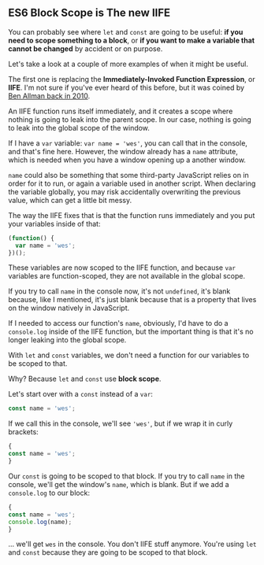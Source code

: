 ## ES6 Block Scope is The new IIFE

You can probably see where `let` and `const` are going to be useful: **if you need to scope something to a block**, or **if you want to make a variable that cannot be changed** by accident or on purpose.

Let's take a look at a couple of more examples of when it might be useful.

The first one is replacing the **Immediately-Invoked Function Expression**, or **IIFE**. I'm not sure if you've ever heard of this before, but it was coined by [Ben Allman back in 2010]((http://benalman.com/news/2010/11/immediately-invoked-function-expression/)).

An IIFE function runs itself immediately, and it creates a scope where nothing is going to leak into the parent scope. In our case, nothing is going to leak into the global scope of the window.

If I have a `var` variable: `var name = 'wes'`, you can call that in the console, and that's fine here. However, the window already has a `name` attribute, which is needed when you have a window opening up a another window.

`name` could also be something that some third-party JavaScript relies on in order for it to run, or again a variable used in another script. When declaring the variable globally, you may risk accidentally overwriting the previous value, which can get a little bit messy.

The way the IIFE fixes that is that the function runs immediately and you put your variables inside of that:

```js
(function() {
  var name = 'wes';
})();
```

These variables are now scoped to the IIFE function, and because `var` variables are function-scoped, they are not available in the global scope.

If you try to call `name` in the console now, it's not `undefined`, it's blank because, like I mentioned, it's just blank because that is a property that lives on the window natively in JavaScript.

If I needed to access our function's `name`, obviously, I'd have to do a `console.log` inside of the IIFE function, but the important thing is that it's no longer leaking into the global scope.

With `let` and `const` variables, we don't need a function for our variables to be scoped to that.

Why? Because `let` and `const` use **block scope**.

Let's start over with a `const` instead of a `var`:

```js
const name = 'wes';
```

If we call this in the console, we'll see `'wes'`, but if we wrap it in curly brackets:

```js
{
const name = 'wes';
}

```

Our `const` is going to be scoped to that block. If you try to call `name` in the console, we'll get the window's `name`, which is blank. But if we add a `console.log` to our block:

```js
{
const name = 'wes';
console.log(name);
}

```
... we'll get `wes` in the console. You don't IIFE stuff anymore. You're using `let` and `const` because they are going to be scoped to that block.
